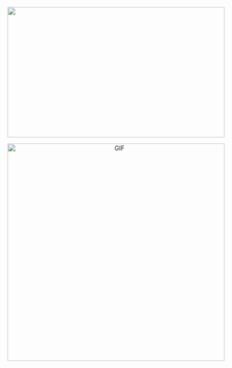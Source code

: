 <p align="center">
  <img src="https://media.discordapp.net/attachments/1371357679959670857/1371359373162578010/New_Project_84.png?ex=6822d971&is=682187f1&hm=3c7cf8f6891d2c63925e2ab066a349efa93105010b816749c928f2871df018ec&=&format=webp&quality=lossless" width = "500" height = "300">
</p>

<p align="center">
  <img src="https://www.icegif.com/wp-content/uploads/2023/04/icegif-1365.gif" alt="GIF" width = "500" height = "500">
</p>
